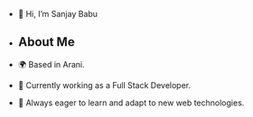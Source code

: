 - 👋 Hi, I’m Sanjay Babu

- ## About Me

- 🌍 Based in Arani.
- 💼 Currently working as a Full Stack Developer.
- 🌱 Always eager to learn and adapt to new web technologies.

<!---
sanjaybabu-sb/sanjaybabu-sb is a ✨ special ✨ repository because its `README.md` (this file) appears on your GitHub profile.
You can click the Preview link to take a look at your changes.
--->
